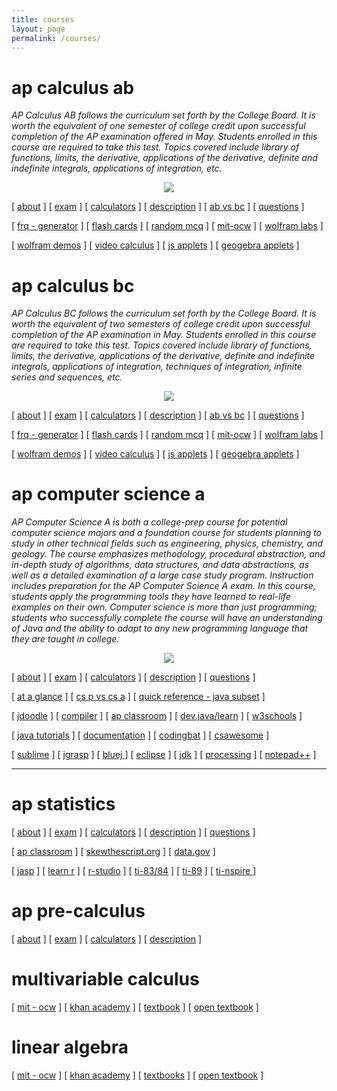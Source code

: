 ```yaml
---
title: courses
layout: page
permalink: /courses/
---
```


# ap calculus ab

<i> AP Calculus AB follows the curriculum set forth by the College Board. It is worth the equivalent of one semester of college credit upon successful completion of the AP examination offered in May. Students enrolled in this course are required to take this test. Topics covered include library of functions, limits, the derivative, applications of the derivative, definite and indefinite integrals, applications of integration, etc. </i>

<p align="center"><img src="../d-img/squeeze.png" border="0"> </p>

[ <a href="https://apstudents.collegeboard.org/courses/ap-calculus-ab" target="_blank">about</a> ] 
[ <a href="https://apstudents.collegeboard.org/courses/ap-calculus-ab/assessment" target="_blank">exam</a> ] 
[ <a href="https://apstudents.collegeboard.org/exam-policies-guidelines/calculator-policies" target="_blank">calculators</a> ]
[ <a href="https://apcentral.collegeboard.org/media/pdf/ap-calculus-ab-and-bc-course-and-exam-description.pdf" target="_blank">description</a> ]
[ <a href="https://blog.collegeboard.org/difference-between-ap-calculus-ab-and-bc" target="_blank">ab vs bc</a> ]
[ <a href="https://apcentral.collegeboard.org/courses/ap-calculus-ab/exam/past-exam-questions" target="_blank">questions</a> ]

[ <a href="https://ap-calc.github.io/fr-gen/" target="_blank"> frq - generator</a> ] 
[ <a href="https://ap-calc.github.io/fcards/index.html" target="_blank">flash cards</a> ]
[ <a href="https://ap-calc.github.io/mcq/" target="_blank">random mcq</a> ]
[ <a href="https://ocw.mit.edu/courses/mathematics/18-01sc-single-variable-calculus-fall-2010/" target="_blank">mit-ocw</a> ]
[ <a href="https://ap-calc.github.io/#wolfram" target="_blank">wolfram labs</a> ]

[ <a href="https://demonstrations.wolfram.com/topic.html?topic=Calculus&limit=20" target="_blank"> wolfram demos</a> ] 
[ <a href="https://www.online.math.uh.edu/HoustonACT/videocalculus/index.html" target="_blank">video calculus</a> ]
[ <a href="https://www.integral-domain.org/lwilliams/Applets/index.php" target="_blank"> js applets</a> ]
[ <a href="https://www.geogebra.org/t/calculus?lang=en" target="_blank"> geogebra applets</a> ]

# ap calculus bc

<i> AP Calculus BC follows the curriculum set forth by the College Board. It is worth the equivalent of two semesters of college credit upon successful completion of the AP examination in May. Students enrolled in this course are required to take this test. Topics covered include library of functions, limits, the derivative, applications of the derivative, definite and indefinite integrals, applications of integration, techniques of integration, infinite series and sequences, etc. </i>

<p align="center"><img src="../d-img/koch.png" border="0"> </p>

[ <a href="https://apstudents.collegeboard.org/courses/ap-calculus-bc" target="_blank">about</a> ] 
[ <a href="https://apstudents.collegeboard.org/courses/ap-calculus-bc/assessment" target="_blank">exam</a> ] 
[ <a href="https://apstudents.collegeboard.org/exam-policies-guidelines/calculator-policies" target="_blank">calculators</a> ]
[ <a href="https://apcentral.collegeboard.org/media/pdf/ap-calculus-ab-and-bc-course-and-exam-description.pdf" target="_blank">description</a> ]
[ <a href="https://blog.collegeboard.org/difference-between-ap-calculus-ab-and-bc" target="_blank">ab vs bc</a> ]
[ <a href="https://apcentral.collegeboard.org/courses/ap-calculus-bc/exam/past-exam-questions" target="_blank">questions</a> ]

[ <a href="https://ap-calc.github.io/fr-gen/" target="_blank"> frq - generator</a> ] 
[ <a href="https://ap-calc.github.io/fcards/index.html" target="_blank">flash cards</a> ]
[ <a href="https://ap-calc.github.io/mcq/" target="_blank">random mcq</a> ]
[ <a href="https://ocw.mit.edu/courses/mathematics/18-01sc-single-variable-calculus-fall-2010/" target="_blank">mit-ocw</a> ]
[ <a href="https://ap-calc.github.io/#wolfram" target="_blank">wolfram labs</a> ]

[ <a href="https://demonstrations.wolfram.com/topic.html?topic=Calculus&limit=20" target="_blank"> wolfram demos</a> ] 
[ <a href="https://www.online.math.uh.edu/HoustonACT/videocalculus/index.html" target="_blank">video calculus</a> ]
[ <a href="https://www.integral-domain.org/lwilliams/Applets/index.php" target="_blank"> js applets</a> ]
[ <a href="https://www.geogebra.org/t/calculus?lang=en" target="_blank"> geogebra applets</a> ]

# ap computer science a

<i> AP Computer Science A is both a college-prep course for potential computer science majors and a foundation course for students planning to study in other technical fields such as engineering, physics, chemistry, and geology. The course emphasizes methodology, procedural abstraction, and in-depth study of algorithms, data structures, and data abstractions, as well as a detailed examination of a large case study program. Instruction includes preparation for the AP Computer Science A exam. In this course, students apply the programming tools they have learned to real-life examples on their own. Computer science is more than just programming; students who successfully complete the course will have an understanding of Java and the ability to adapt to any new programming language that they are taught in college. </i>

<p align="center"><img src="../d-img/csa.png" border="0"> </p>

[ <a href="https://apstudents.collegeboard.org/courses/ap-computer-science-a" target="_blank">about</a> ] 
[ <a href="https://apstudents.collegeboard.org/courses/ap-computer-science-a/assessment" target="_blank">exam</a> ] 
[ <a href="https://apstudents.collegeboard.org/exam-policies-guidelines/calculator-policies" target="_blank">calculators</a> ]
[ <a href="https://apcentral.collegeboard.org/media/pdf/ap-computer-science-a-course-and-exam-description.pdf" target="_blank">description</a> ]
[ <a href="https://apcentral.collegeboard.org/courses/ap-computer-science-a/exam/past-exam-questions" target="_blank">questions</a> ]


[ <a href="https://apcentral.collegeboard.org/media/pdf/ap-computer-science-a-course-at-a-glance.pdf" target="_blank">at a glance</a> ] 
[ <a href="https://blog.collegeboard.org/difference-between-ap-computer-science-principles-and-ap-computer-science" target="_blank">cs p vs cs a</a> ]
[ <a href="https://apcentral.collegeboard.org/media/pdf/ap-computer-science-a-java-quick-reference_0.pdf" target="_blank">quick reference - java subset</a> ]

[ <a href="https://www.jdoodle.com/online-java-compiler/" target="_blank">jdoodle</a> ] 
      [ <a href="https://www.w3schools.com/java/tryjava.asp?filename=demo_compiler" target="_blank">compiler</a> ]
      [ <a href="https://apclassroom.collegeboard.org/8" target="_blank">ap classroom</a> ] 
      [ <a href="https://dev.java/learn/" target="_blank">dev.java/learn</a> ]
      [ <a href="https://www.w3schools.com/java/default.asp" target="_blank">w3schools</a> ]

[ <a href="https://docs.oracle.com/javase/tutorial/" target="_blank">java tutorials</a> ] 
      [ <a href="https://docs.oracle.com/javase/8/docs/api/" target="_blank">documentation</a> ]
      [ <a href="http://codingbat.com/java" target="_blank">codingbat</a> ]
      [ <a href="https://runestone.academy/ns/books/published/csawesome/Unit1-Getting-Started/topic-1-2-java-intro.html?mode=browsing" target="_blank"> csawesome</a> ]
      
[ <a href="https://www.sublimetext.com/" target="_blank">sublime</a> ]
      [ <a href="https://www.jgrasp.org/" target="_blank">jgrasp</a> ]
      [ <a href="https://www.bluej.org/" target="_blank">bluej </a> ]
      [ <a href="https://www.eclipse.org/" target="_blank">eclipse</a> ]
      [ <a href="https://www.oracle.com/java/technologies/downloads/" target="_blank">jdk</a> ]
      [ <a href="https://processing.org/" target="_blank">processing</a> ]
      [ <a href="https://notepad-plus-plus.org/downloads/" target="_blank">notepad++</a> ]
      
---

# ap statistics
[ <a href="https://apstudents.collegeboard.org/courses/ap-statistics" target="_blank">about</a> ] 
[ <a href="https://apstudents.collegeboard.org/courses/ap-statistics/assessment" target="_blank">exam</a> ] 
[ <a href="https://apstudents.collegeboard.org/exam-policies-guidelines/calculator-policies" target="_blank">calculators</a> ]
[ <a href="https://apcentral.collegeboard.org/media/pdf/ap-statistics-course-and-exam-description.pdf" target="_blank">description</a> ]
[ <a href="https://apcentral.collegeboard.org/courses/ap-statistics/exam/past-exam-questions" target="_blank">questions</a> ]

[ <a href="https://apclassroom.collegeboard.org/33/home" target="_blank">ap classroom</a> ]
[ <a href="https://skewthescript.org/ap-stats-curriculum" target="_blank">skewthescript.org</a> ]
[ <a href="https://data.gov/" target="_blank">data.gov</a> ]

[ <a href="https://jasp-stats.org/" target="_blank">jasp</a> ] 
[ <a href="https://www.w3schools.com/r/default.asp" target="_blank">learn r</a> ]
[ <a href="https://posit.co/download/rstudio-desktop/" target="_blank">r-studio</a> ]
[ <a href="https://www.ticalc.org/pub/83plus/basic/math/statistics/" target="_blank">ti-83/84</a> ]
[ <a href="https://education.ti.com/en/software/details/en/31FC737C43CF43B0ADA1CF67420C3AA8/89statisticswithlisteditor" target="_blank">ti-89</a> ]
[ <a href="https://www.mathlore.net/files/TInspireCX_Skills_for_APstats.pdf" target="_blank"> ti-nspire </a> ]

# ap pre-calculus
[ <a href="https://apstudents.collegeboard.org/courses/ap-precalculus" target="_blank">about</a> ] 
[ <a href="https://apstudents.collegeboard.org/courses/ap-precalculus/assessment" target="_blank">exam</a> ] 
[ <a href="https://apstudents.collegeboard.org/exam-policies-guidelines/calculator-policies" target="_blank">calculators</a> ]
[ <a href="https://apcentral.collegeboard.org/media/pdf/ap-precalculus-course-and-exam-description.pdf" target="_blank">description</a> ]

# multivariable calculus
[ <a href="https://ocw.mit.edu/courses/18-02sc-multivariable-calculus-fall-2010/" target="_blank">mit - ocw</a> ] 
[ <a href="https://www.khanacademy.org/math/multivariable-calculus" target="_blank">khan academy</a> ] 
[ <a href="https://www.whitman.edu/mathematics/multivariable/multivariable.pdf" target="_blank"> textbook</a> ]
[ <a href="https://open.umn.edu/opentextbooks/textbooks/780" target="_blank">open textbook</a> ]

# linear algebra
[ <a href="https://ocw.mit.edu/courses/18-06sc-linear-algebra-fall-2011/" target="_blank"> mit - ocw</a> ] 
[ <a href="https://www.khanacademy.org/math/linear-algebra" target="_blank">khan academy</a> ] 
[ <a href="https://opentext.uleth.ca/linalg.html" target="_blank"> textbooks</a> ]
[ <a href="https://open.umn.edu/opentextbooks/textbooks/5" target="_blank">open textbook</a> ]



